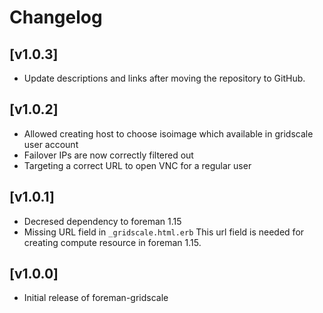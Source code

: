 # Changelog

## [v1.0.3]

- Update descriptions and links after moving the repository to GitHub.

## [v1.0.2]

- Allowed creating host to choose isoimage which available in gridscale user account
- Failover IPs are now correctly filtered out
- Targeting a correct URL to open VNC for a regular user

## [v1.0.1]

- Decresed dependency to foreman 1.15
- Missing URL field in `_gridscale.html.erb`
  This url field is needed for creating compute resource in foreman 1.15. 

## [v1.0.0] 

- Initial release of foreman-gridscale

